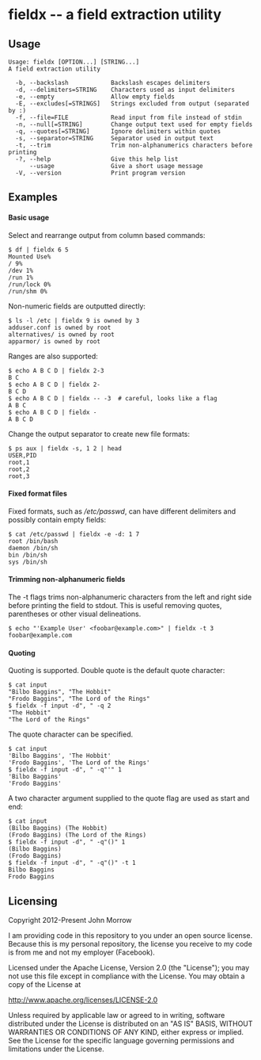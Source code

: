 # fieldx -- a field extraction utility

Usage
-----

```shell
Usage: fieldx [OPTION...] [STRING...]
A field extraction utility

  -b, --backslash            Backslash escapes delimiters
  -d, --delimiters=STRING    Characters used as input delimiters
  -e, --empty                Allow empty fields
  -E, --excludes[=STRINGS]   Strings excluded from output (separated by :)
  -f, --file=FILE            Read input from file instead of stdin
  -n, --null[=STRING]        Change output text used for empty fields
  -q, --quotes[=STRING]      Ignore delimiters within quotes
  -s, --separator=STRING     Separator used in output text
  -t, --trim                 Trim non-alphanumerics characters before printing
  -?, --help                 Give this help list
      --usage                Give a short usage message
  -V, --version              Print program version
```

Examples
--------

#### Basic usage

Select and rearrange output from column based commands:

```shell
$ df | fieldx 6 5
Mounted Use%
/ 9%
/dev 1%
/run 1%
/run/lock 0%
/run/shm 0%
```

Non-numeric fields are outputted directly:

```shell
$ ls -l /etc | fieldx 9 is owned by 3
adduser.conf is owned by root
alternatives/ is owned by root
apparmor/ is owned by root
```

Ranges are also supported:

```shell
$ echo A B C D | fieldx 2-3
B C
$ echo A B C D | fieldx 2-
B C D
$ echo A B C D | fieldx -- -3  # careful, looks like a flag
A B C
$ echo A B C D | fieldx -
A B C D
```

Change the output separator to create new file formats:

```shell
$ ps aux | fieldx -s, 1 2 | head
USER,PID
root,1
root,2
root,3
```

#### Fixed format files

Fixed formats, such as */etc/passwd*, can have different delimiters and
possibly contain empty fields:

```shell
$ cat /etc/passwd | fieldx -e -d: 1 7
root /bin/bash
daemon /bin/sh
bin /bin/sh
sys /bin/sh
```

#### Trimming non-alphanumeric fields

The -t flags trims non-alphanumeric characters from the left and right side
before printing the field to stdout. This is useful removing quotes,
parentheses or other visual delineations.

```shell
$ echo "'Example User' <foobar@example.com>" | fieldx -t 3
foobar@example.com
```

#### Quoting

Quoting is supported. Double quote is the default quote character:

```shell
$ cat input
"Bilbo Baggins", "The Hobbit"
"Frodo Baggins", "The Lord of the Rings"
$ fieldx -f input -d", " -q 2
"The Hobbit"
"The Lord of the Rings"
```

The quote character can be specified. 

```shell
$ cat input
'Bilbo Baggins', 'The Hobbit'
'Frodo Baggins', 'The Lord of the Rings'
$ fieldx -f input -d", " -q"'" 1
'Bilbo Baggins'
'Frodo Baggins'
```

A two character argument supplied to the quote flag are used as start and end:

```shell
$ cat input
(Bilbo Baggins) (The Hobbit)
(Frodo Baggins) (The Lord of the Rings)
$ fieldx -f input -d", " -q"()" 1
(Bilbo Baggins)
(Frodo Baggins)
$ fieldx -f input -d", " -q"()" -t 1
Bilbo Baggins
Frodo Baggins
```

Licensing
---------

Copyright 2012-Present John Morrow

I am providing code in this repository to you under an open source license.
Because this is my personal repository, the license you receive to my code
is from me and not my employer (Facebook).

Licensed under the Apache License, Version 2.0 (the "License");
you may not use this file except in compliance with the License.
You may obtain a copy of the License at

   http://www.apache.org/licenses/LICENSE-2.0

Unless required by applicable law or agreed to in writing, software
distributed under the License is distributed on an "AS IS" BASIS,
WITHOUT WARRANTIES OR CONDITIONS OF ANY KIND, either express or implied.
See the License for the specific language governing permissions and
limitations under the License.
